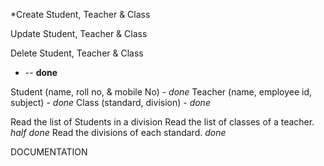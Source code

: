 
*Create Student, Teacher & Class


Update Student, Teacher & Class


Delete Student, Teacher & Class
* -- **done**

Student (name, roll no, & mobile No) - *done*
Teacher (name, employee id, subject) - *done*
Class (standard, division) - *done*



Read the list of Students in a division
Read the list of classes of a teacher. *half done*
Read the divisions of each standard.  *done*


DOCUMENTATION